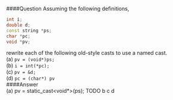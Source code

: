 ####Question
Assuming the following definitions,  
```cpp
int i;
double d;
const string *ps;
char *pc;
void *pv;
```
rewrite each of the following old-style casts to use a named cast.  
(a) `pv = (void*)ps;`  
(b) `i = int(*pc);`  
(c) `pv = &d;`  
(d) `pc = (char*) pv`  
####Answer  
(a) pv = static_cast<void*>(ps);
TODO b c d
